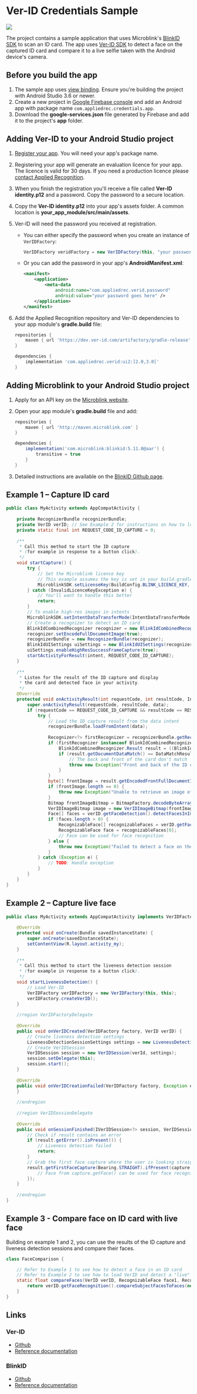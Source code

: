 # Ver-ID Credentials Sample

![](app/src/main/res/drawable-mdpi/woman_with_licence.png)

The project contains a sample application that uses Microblink's [BlinkID SDK](https://github.com/BlinkID/blinkid-android) to scan an ID card. The app uses [Ver-ID SDK](https://github.com/AppliedRecognition/Ver-ID-UI-Android) to detect a face on the captured ID card and compare it to a live selfie taken with the Android device's camera.

## Before you build the app

1. The sample app uses [view binding](https://developer.android.com/topic/libraries/view-binding). Ensure you're building the project with Android Studio 3.6 or newer.
1. Create a new project in [Google Firebase console](https://console.firebase.google.com) and add an Android app with package name `com.appliedrec.credentials.app`.
1. Download the **google-services.json** file generated by Firebase and add it to the project's **app** folder.

## Adding Ver-ID to your Android Studio project
    
1. [Register your app](https://dev.ver-id.com/licensing/). You will need your app's package name.
2. Registering your app will generate an evaluation licence for your app. The licence is valid for 30 days. If you need a production licence please [contact Applied Recognition](mailto:sales@appliedrec.com).
2. When you finish the registration you'll receive a file called **Ver-ID identity.p12** and a password. Copy the password to a secure location.
3. Copy the **Ver-ID identity.p12** into your app's assets folder. A common location is **your\_app_module/src/main/assets**.
8. Ver-ID will need the password you received at registration.    
    - You can either specify the password when you create an instance of `VerIDFactory`:

        ~~~java
        VerIDFactory veridFactory = new VerIDFactory(this, "your password goes here");
        ~~~
    - Or you can add the password in your app's **AndroidManifest.xml**:

        ~~~xml
        <manifest>
            <application>
                <meta-data
                    android:name="com.appliedrec.verid.password"
                    android:value="your password goes here" />
            </application>
        </manifest>
        ~~~

1. Add the Applied Recognition repository and Ver-ID dependencies to your app module's **gradle.build** file:
    
    ~~~groovy
    repositories {
        maven { url 'https://dev.ver-id.com/artifactory/gradle-release' }
    }
    
    dependencies {
        implementation 'com.appliedrec.verid:ui2:[2.0,3.0['
    }
    ~~~

## Adding Microblink to your Android Studio project

1. Apply for an API key on the [Microblink website](https://microblink.com/products/blinkid).
1. Open your app module's **gradle.build** file and add:


    ```groovy
    repositories {
        maven { url 'http://maven.microblink.com' }
    }
    
    dependencies {
        implementation('com.microblink:blinkid:5.11.0@aar') {
            transitive = true
        }
    }
    ```

1. Detailed instructions are available on the [BlinkID Github page](https://github.com/BlinkID/blinkid-android#-sdk-integration). 


## Example 1 – Capture ID card

~~~java
public class MyActivity extends AppCompatActivity {
	
    private RecognizerBundle recognizerBundle;
    private VerID verID; // See Example 2 for instructions on how to load VerID
    private static final int REQUEST_CODE_ID_CAPTURE = 0;
    
    /**
     * Call this method to start the ID capture 
     * (for example in response to a button click).
     */
    void startCapture() {
        try {
            // Set the Microblink licence key
            // This example assumes the key is set in your build.gradle file
            MicroblinkSDK.setLicenseKey(BuildConfig.BLINK_LICENCE_KEY, this);
        } catch (InvalidLicenceKeyException e) {
            // You'll want to handle this better
            return;
        }
        // To enable high-res images in intents
        MicroblinkSDK.setIntentDataTransferMode(IntentDataTransferMode.PERSISTED_OPTIMISED);
        // Create a recognizer to detect an ID card
        BlinkIdCombinedRecognizer recognizer = new BlinkIdCombinedRecognizer();
        recognizer.setEncodeFullDocumentImage(true);
        recognizerBundle = new RecognizerBundle(recognizer);
        BlinkIdUISettings uiSettings = new BlinkIdUISettings(recognizerBundle);
        uiSettings.enableHighResSuccessFrameCapture(true);
        startActivityForResult(intent, REQUEST_CODE_ID_CAPTURE);
	}
	
    /**
     * Listen for the result of the ID capture and display 
     * the card and detected face in your activity.
     */
    @Override
    protected void onActivityResult(int requestCode, int resultCode, Intent data) {
        super.onActivityResult(requestCode, resultCode, data);
        if (requestCode == REQUEST_CODE_ID_CAPTURE && resultCode == RESULT_OK && data != null) {
            try {
                // Load the ID capture result from the data intent
                recognizerBundle.loadFromIntent(data);
    
                Recognizer<?> firstRecognizer = recognizerBundle.getRecognizers()[0];
                if (firstRecognizer instanceof BlinkIdCombinedRecognizer) {
                    BlinkIdCombinedRecognizer.Result result = ((BlinkIdCombinedRecognizer)firstRecognizer).getResult();
                    if (result.getDocumentDataMatch() == DataMatchResult.Failed) {
                        // The back and front of the card don't match
                        throw new Exception("Front and back of the ID card don't match");
                    }
                }
                byte[] frontImage = result.getEncodedFrontFullDocumentImage();
                if (frontImage.length == 0) {
                    throw new Exception("Unable to retrieve an image of the ID card");
                }
                Bitmap frontImageBitmap = BitmapFactory.decodeByteArray(frontImage, 0, frontImage.length);
                VerIDImageBitmap image = new VerIDImageBitmap(frontImageBitmap, ExifInterface.ORIENTATION_NORMAL);
                Face[] faces = verID.getFaceDetection().detectFacesInImage(image.createFaceDetectionImage(), 1, 0);
                if (faces.length > 0) {
                    RecognizableFace[] recognizableFaces = verID.getFaceRecognition().createRecognizableFacesFromFaces(faces, image);             
                    RecognizableFace face = recognizableFaces[0];
                    // Face can be used for face recognition
                } else {
                    throw new Exception("Failed to detect a face on the ID card");
                }
            } catch (Exception e) {
                // TODO: Handle exception
            }
		}
	}
}
~~~

## Example 2 – Capture live face

~~~java
public class MyActivity extends AppCompatActivity implements VerIDFactoryDelegate, VerIDSessionDelegate {
	 
    @Override
    protected void onCreate(Bundle savedInstanceState) {
        super.onCreate(savedInstanceState);
        setContentView(R.layout.activity_my);
    }
        	
    /**
     * Call this method to start the liveness detection session
     * (for example in response to a button click).
     */
    void startLivenessDetection() {
        // Load Ver-ID
        VerIDFactory verIDFactory = new VerIDFactory(this, this);
        verIDFactory.createVerID();
    }
    
    //region VerIDFactoryDelegate
    
    @Override
    public void onVerIDCreated(VerIDFactory factory, VerID verID) {
        // Create liveness detection settings
        LivenessDetectionSessionSettings settings = new LivenessDetectionSessionSettings();
        // Create VerIDSession
        VerIDSession session = new VerIDSession(verId, settings);
        session.setDelegate(this);
        session.start();
    }
    
    @Override
    public void onVerIDCreationFailed(VerIDFactory factory, Exception error) {
    }
    
    //endregion
    
    //region VerIDSessionDelegate
    
    @Override
    public void onSessionFinished(IVerIDSession<?> session, VerIDSessionResult result) {
        // Check if result contains an error
        if (result.getError().isPresent()) {
            // Liveness detection failed
            return;
        }
        // Grab the first face capture where the user is looking straight at the camera
        result.getFirstFaceCapture(Bearing.STRAIGHT).ifPresent(capture => {
            // Face from capture.getFace() can be used for face recognition
        });
    }
    
    //endregion
}
~~~

## Example 3 - Compare face on ID card with live face

Building on example 1 and 2, you can use the results of the ID capture and liveness detection sessions and compare their faces.

~~~java
class FaceComparison {

    // Refer to Example 1 to see how to detect a face in an ID card
    // Refer to Example 2 to see how to load VerID and detect a "live" face
    static float compareFaces(VerID verID, RecognizableFace face1, RecognizableFace face2) throws Exception {
        return verID.getFaceRecognition().compareSubjectFacesToFaces(new IRecognizable[]{face1}, new IRecognizable[]{face2});
    }
}
~~~

## Links

### Ver-ID
- [Github](https://github.com/AppliedRecognition/Ver-ID-UI-Android)
- [Reference documentation](https://appliedrecognition.github.io/Ver-ID-UI-Android/)

### BlinkID
- [Github](https://github.com/BlinkID/blinkid-android)
- [Reference documentation](https://blinkid.github.io/blinkid-android/)
